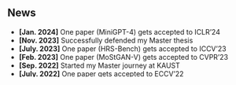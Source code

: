 <h2 id="news">News</h2>

<style>
  #scrollableDiv {
    min-height: 100px;
    height: 100px;
    overflow-y: hidden;
    opacity: 1;
    transition: height 0.5s ease-in-out, opacity 0.5s ease-in-out;
  }
</style>

<ul id="scrollableDiv" onmouseover="showScrollbar()" onmouseout="hideScrollbar()">
  <li><strong>[Jan. 2024]</strong> One paper (MiniGPT-4) gets accepted to ICLR’24</li>
  <li><strong>[Nov. 2023]</strong> Successfully defended my Master thesis</li>
  <li><strong>[July. 2023]</strong> One paper (HRS-Bench) gets accepted to ICCV’23</li>
  <li><strong>[Feb. 2023]</strong> One paper (MoStGAN-V) gets accepted to CVPR’23</li>
  <li><strong>[Sep. 2022]</strong> Started my Master journey at KAUST</li>
  <li><strong>[July. 2022]</strong> One paper gets accepted to ECCV’22</li>
  <li><strong>[Dec. 2021]</strong> Joined Vision-CAIR at KAUST as a visiting research student</li>
</ul>

<p></p>
<script>
  function showScrollbar() {
    var div = document.getElementById('scrollableDiv');
    div.style.height = div.scrollHeight + 'px';
    div.style.opacity = 1;
  }
  function hideScrollbar() {
    var div = document.getElementById('scrollableDiv');
    div.style.height = '100px';
    div.style.opacity = 1;
  }
</script>